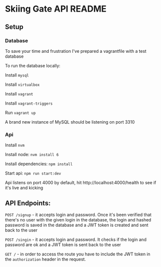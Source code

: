 # Skiing Gate API README

## Setup

### Database

To save your time and frustration I've prepared a vagrantfile with a test database

To run the database locally:

Install `mysql`

Install `virtualbox`

Install `vagrant`

Install `vagrant-triggers`

Run `vagrant up`

A brand new instance of MySQL should be listening on port 3310

### Api

Install `nvm`

Install node: `nvm install 6`

Install dependencies: `npm install`

Start api: `npm run start:dev`

Api listens on port 4000 by default, hit http://localhost:4000/health to see if it's live and kicking

## API Endpoints:

`POST /signup` - it accepts login and password. Once it's been verified that there's no user with the given login in the database, the login and hashed password is saved in the database and a JWT token is created and sent back to the user

`POST /singin` - it accepts login and password. It checks if the login and password are ok and a JWT token is sent back to the user

`GET /` - in order to access the route you have to include the JWT token in the `authorization` header in the request.
